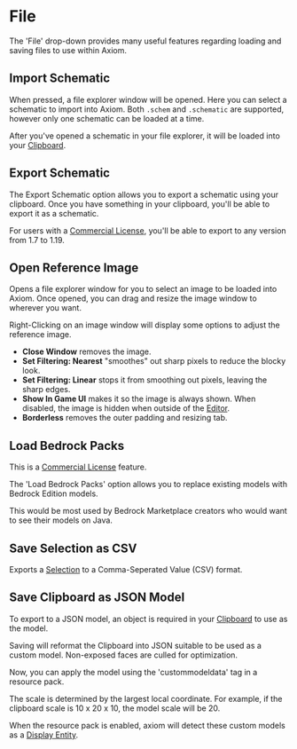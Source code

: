 # File

The 'File' drop-down provides many useful features regarding loading and saving files to use within Axiom. 

## Import Schematic

When pressed, a file explorer window will be opened. Here you can select a schematic to import into Axiom. Both `.schem` and `.schematic` are supported, however only one schematic can be loaded at a time.

After you've opened a schematic in your file explorer, it will be loaded into your [Clipboard](/editor/windows/clipboard.md).

## Export Schematic

The Export Schematic option allows you to export a schematic using your clipboard. Once you have something in your clipboard, you'll be able to export it as a schematic.

For users with a [Commercial License](https://axiom.moulberry.com/commercial), you'll be able to export to any version from 1.7 to 1.19.

## Open Reference Image

Opens a file explorer window for you to select an image to be loaded into Axiom. Once opened, you can drag and resize the image window to wherever you want. 

Right-Clicking on an image window will display some options to adjust the reference image.

- **Close Window** removes the image.
- **Set Filtering: Nearest** "smoothes" out sharp pixels to reduce the blocky look. 
- **Set Filtering: Linear** stops it from smoothing out pixels, leaving the sharp edges.
- **Show In Game UI** makes it so the image is always shown. When disabled, the image is hidden when outside of the [Editor](/editor/intro.md).
- **Borderless** removes the outer padding and resizing tab.

## Load Bedrock Packs

This is a [Commercial License](https://axiom.moulberry.com/commercial) feature.

The 'Load Bedrock Packs' option allows you to replace existing models with Bedrock Edition models. 

This would be most used by Bedrock Marketplace creators who would want to see their models on Java.

## Save Selection as CSV

Exports a [Selection](/editor/selections.md) to a Comma-Seperated Value (CSV) format.

## Save Clipboard as JSON Model

To export to a JSON model, an object is required in your [Clipboard](/windows/clipboard.md) to use as the model.

Saving will reformat the Clipboard into JSON suitable to be used as a custom model. Non-exposed faces are culled for optimization.

Now, you can apply the model using the 'custommodeldata' tag in a resource pack. 

The scale is determined by the largest local coordinate. For example, if the clipboard scale is 10 x 20 x 10, the model scale will be 20.

When the resource pack is enabled, axiom will detect these custom models as a [Display Entity](/contextmenu/displayentities.md).